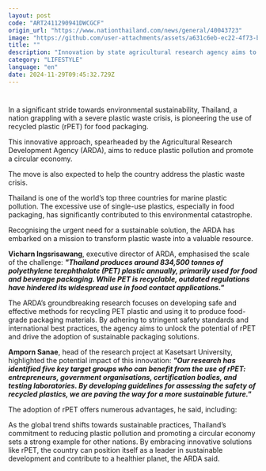 ```yaml
---
layout: post
code: "ART2411290941DWCGCF"
origin_url: "https://www.nationthailand.com/news/general/40043723"
image: "https://github.com/user-attachments/assets/a631c6eb-ec22-4f73-b752-db3c6b17e49c"
title: ""
description: "Innovation by state agricultural research agency aims to cut plastic pollution"
category: "LIFESTYLE"
language: "en"
date: 2024-11-29T09:45:32.729Z
---
```


# 











In a significant stride towards environmental sustainability, Thailand, a nation grappling with a severe plastic waste crisis, is pioneering the use of recycled plastic (rPET) for food packaging.



This innovative approach, spearheaded by the Agricultural Research Development Agency (ARDA), aims to reduce plastic pollution and promote a circular economy.



The move is also expected to help the country address the plastic waste crisis.



Thailand is one of the world’s top three countries for marine plastic pollution. The excessive use of single-use plastics, especially in food packaging, has significantly contributed to this environmental catastrophe.



Recognising the urgent need for a sustainable solution, the ARDA has embarked on a mission to transform plastic waste into a valuable resource.



**Vicharn Ingsrisawang**, executive director of ARDA, emphasised the scale of the challenge: _**"Thailand produces around 834,500 tonnes of polyethylene terephthalate (PET) plastic annually, primarily used for food and beverage packaging. While PET is recyclable, outdated regulations have hindered its widespread use in food contact applications."**_



The ARDA’s groundbreaking research focuses on developing safe and effective methods for recycling PET plastic and using it to produce food-grade packaging materials. By adhering to stringent safety standards and international best practices, the agency aims to unlock the potential of rPET and drive the adoption of sustainable packaging solutions.







  
**Amporn Sanae**, head of the research project at Kasetsart University, highlighted the potential impact of this innovation: _**"Our research has identified five key target groups who can benefit from the use of rPET: entrepreneurs, government organisations, certification bodies, and testing laboratories. By developing guidelines for assessing the safety of recycled plastics, we are paving the way for a more sustainable future."**_



The adoption of rPET offers numerous advantages, he said, including:



As the global trend shifts towards sustainable practices, Thailand’s commitment to reducing plastic pollution and promoting a circular economy sets a strong example for other nations. By embracing innovative solutions like rPET, the country can position itself as a leader in sustainable development and contribute to a healthier planet, the ARDA said.

